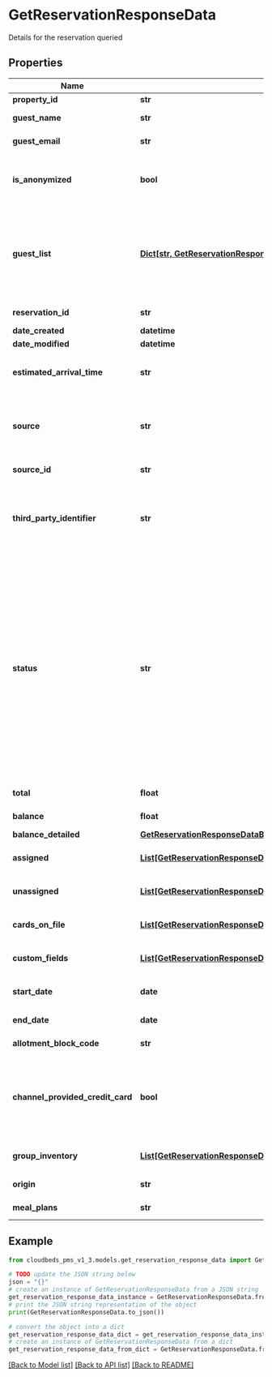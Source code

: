 # GetReservationResponseData

Details for the reservation queried

## Properties

Name | Type | Description | Notes
------------ | ------------- | ------------- | -------------
**property_id** | **str** | Property ID | [optional] 
**guest_name** | **str** | Main Guest Name | [optional] 
**guest_email** | **str** | Main Guest Email | [optional] 
**is_anonymized** | **bool** | Flag indicating the main guest data was removed upon request | [optional] 
**guest_list** | [**Dict[str, GetReservationResponseDataGuestListValue]**](GetReservationResponseDataGuestListValue.md) | A map of guest IDs to guest objects (key is the Guest ID). It contains an entry for each guest included on the reservation. | [optional] 
**reservation_id** | **str** | Reservation identifier | [optional] 
**date_created** | **datetime** |  | [optional] 
**date_modified** | **datetime** |  | [optional] 
**estimated_arrival_time** | **str** | Estimated arrival time, 24-hour format. | [optional] 
**source** | **str** | Booking source (e.g. Website, Facebook Widget, Booking.com, etc) | [optional] 
**source_id** | **str** | Booking source unique id | [optional] 
**third_party_identifier** | **str** | If it was received from a booking channel, it displays its identifier. If not, it will be empty | [optional] 
**status** | **str** | Reservation status&lt;br /&gt; &#39;not_confirmed&#39; - Reservation is pending confirmation&lt;br /&gt; &#39;confirmed&#39; - Reservation is confirmed&lt;br /&gt; &#39;canceled&#39; - Reservation is canceled&lt;br /&gt; &#39;checked_in&#39; - Guest is in hotel&lt;br /&gt; &#39;checked_out&#39; - Guest already left hotel&lt;br /&gt; &#39;no_show&#39; - Guest didn&#39;t showed up on check-in date | [optional] 
**total** | **float** | Total price of the booking | [optional] 
**balance** | **float** | Balance currently owed | [optional] 
**balance_detailed** | [**GetReservationResponseDataBalanceDetailed**](GetReservationResponseDataBalanceDetailed.md) |  | [optional] 
**assigned** | [**List[GetReservationResponseDataAssignedInner]**](GetReservationResponseDataAssignedInner.md) | Assigned Rooms information | [optional] 
**unassigned** | [**List[GetReservationResponseDataUnassignedInner]**](GetReservationResponseDataUnassignedInner.md) | Unassigned Rooms information | [optional] 
**cards_on_file** | [**List[GetReservationResponseDataCardsOnFileInner]**](GetReservationResponseDataCardsOnFileInner.md) | Credit Cards stored for the reservation | [optional] 
**custom_fields** | [**List[GetReservationResponseDataGuestListValueCustomFieldsInner]**](GetReservationResponseDataGuestListValueCustomFieldsInner.md) | Custom Fields related to the reservation | [optional] 
**start_date** | **date** | First reservation check-in date | [optional] 
**end_date** | **date** | Last reservation check-out date | [optional] 
**allotment_block_code** | **str** | Allotment block code | [optional] 
**channel_provided_credit_card** | **bool** | Whether a credit card was provided by the channel. Only included for reservations originating from OTAs. | [optional] 
**group_inventory** | [**List[GetReservationResponseDataGroupInventoryInner]**](GetReservationResponseDataGroupInventoryInner.md) | Aggregate allotment block information | [optional] 
**origin** | **str** | Reservation origin | [optional] 
**meal_plans** | **str** | Reservation Meal Plans | [optional] 

## Example

```python
from cloudbeds_pms_v1_3.models.get_reservation_response_data import GetReservationResponseData

# TODO update the JSON string below
json = "{}"
# create an instance of GetReservationResponseData from a JSON string
get_reservation_response_data_instance = GetReservationResponseData.from_json(json)
# print the JSON string representation of the object
print(GetReservationResponseData.to_json())

# convert the object into a dict
get_reservation_response_data_dict = get_reservation_response_data_instance.to_dict()
# create an instance of GetReservationResponseData from a dict
get_reservation_response_data_from_dict = GetReservationResponseData.from_dict(get_reservation_response_data_dict)
```
[[Back to Model list]](../README.md#documentation-for-models) [[Back to API list]](../README.md#documentation-for-api-endpoints) [[Back to README]](../README.md)


